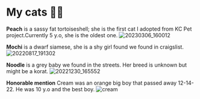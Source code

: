 My cats :feet::paw_prints:
=========
**Peach** is a sassy fat tortoiseshell; she is the first cat I adopted from KC Pet project.Currently 5 y.o, she is the oldest one. 
![20230306_160012](https://user-images.githubusercontent.com/123142971/225985496-6595bef4-1611-467c-a169-42f31be1c5d2.jpg)

**Mochi** is a dwarf siamese, she is a shy girl found we found in craigslist.  ![20220817_191302](https://user-images.githubusercontent.com/123142971/225985397-390d59bd-0ef0-4189-abb3-0850bb2d0cee.jpg)

**Noodle** is a grey baby we found in the streets. Her breed is unknown but might be a korat. 
![20221230_165552](https://user-images.githubusercontent.com/123142971/225987280-d1a82f6e-243f-451a-937a-3fe2ae327b1b.jpg)

**Honorable mention** Cream was an orange big boy that passed away 12-14-22. He was 10 y.o and the best boy. 
![cream](https://user-images.githubusercontent.com/123142971/225986963-99e72a7f-1cab-4f34-8587-66cc62a893b3.jpg)
